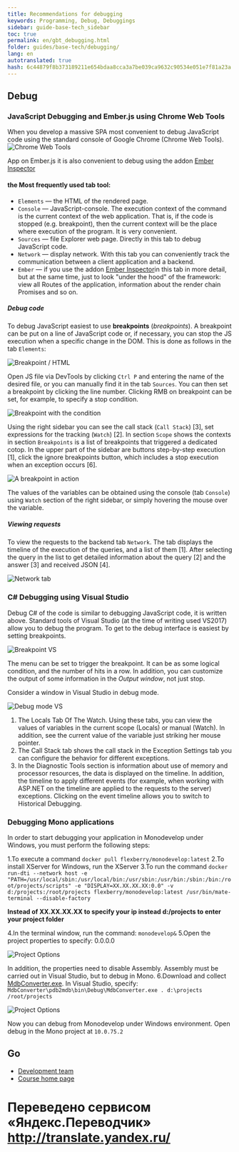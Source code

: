 ```yaml
--- 
title: Recommendations for debugging 
keywords: Programming, Debug, Debuggings 
sidebar: guide-base-tech_sidebar 
toc: true 
permalink: en/gbt_debugging.html 
folder: guides/base-tech/debugging/ 
lang: en 
autotranslated: true 
hash: 6c44879f8b373189211e654bdaa8cca3a7be039ca9632c90534e051e7f81a23a 
--- 
```




## Debug 

### JavaScript Debugging and Ember.js using Chrome Web Tools 
When you develop a massive SPA most convenient to debug JavaScript code using the standard console of Google Chrome (Chrome Web Tools). 
![Chrome Web Tools](../../../../images/pages/guides/base-technologies/debugging/chrome-web-tools.png) 

App on Ember.js it is also convenient to debug using the addon [Ember Inspector](https://chrome.google.com/webstore/detail/ember-inspector/bmdblncegkenkacieihfhpjfppoconhi) 

#### the Most frequently used tab tool: 
* `Elements` — the HTML of the rendered page. 
* `Console` — JavaScript-console. The execution context of the command is the current context of the web application. That is, if the code is stopped (e.g. breakpoint), then the current context will be the place where execution of the program. It is very convenient. 
* `Sources` — file Explorer web page. Directly in this tab to debug JavaScript code. 
* `Network` — display network. With this tab you can conveniently track the communication between a client application and a backend. 
* `Ember` — if you use the addon [Ember Inspector](https://chrome.google.com/webstore/detail/ember-inspector/bmdblncegkenkacieihfhpjfppoconhi)in this tab in more detail, but at the same time, just to look "under the hood" of the framework: view all Routes of the application, information about the render chain Promises and so on. 

##### Debug code 
To debug JavaScript easiest to use **breakpoints** (_breakpoints_). A breakpoint can be put on a line of JavaScript code or, if necessary, you can stop the JS execution when a specific change in the DOM. This is done as follows in the tab `Elements`: 

![Breakpoint / HTML](../../../../images/pages/guides/base-technologies/debugging/html-stop.png) 

Open JS file via DevTools by clicking `Ctrl P` and entering the name of the desired file, or you can manually find it in the tab `Sources`. You can then set a breakpoint by clicking the line number. Clicking RMB on breakpoint can be set, for example, to specify a stop condition. 

![Breakpoint with the condition](../../../../images/pages/guides/base-technologies/debugging/edit-breakpoint.png) 

Using the right sidebar you can see the call stack (`Call Stack`) [3], set expressions for the tracking (`Watch`) [2]. In section `Scope` shows the contexts in section `Breakpoints` is a list of breakpoints that triggered a dedicated cotop. In the upper part of the sidebar are buttons step-by-step execution [1], click the ignore breakpoints button, which includes a stop execution when an exception occurs [6]. 

![A breakpoint in action](../../../../images/pages/guides/base-technologies/debugging/breakpoint.png) 

The values of the variables can be obtained using the console (tab `Console`) using `Watch` section of the right sidebar, or simply hovering the mouse over the variable. 

##### Viewing requests 

To view the requests to the backend tab `Network`. The tab displays the timeline of the execution of the queries, and a list of them [1]. After selecting the query in the list to get detailed information about the query [2] and the answer [3] and received JSON [4]. 

![Network tab](../../../../images/pages/guides/base-technologies/debugging/network.png) 



### C# Debugging using Visual Studio 

Debug C# of the code is similar to debugging JavaScript code, it is written above. 
Standard tools of Visual Studio (at the time of writing used VS2017) allow you to debug the program. To get to the debug interface is easiest by setting breakpoints. 

![Breakpoint VS](../../../../images/pages/guides/base-technologies/debugging/c-sh-breakpoint.png) 

The menu can be set to trigger the breakpoint. It can be as some logical condition, and the number of hits in a row. In addition, you can customize the output of some information in the *Output window*, not just stop. 

Consider a window in Visual Studio in debug mode. 

![Debug mode VS](../../../../images/pages/guides/base-technologies/debugging/vs-window.png) 

1. The Locals Tab Of The Watch. Using these tabs, you can view the values of variables in the current scope (Locals) or manual (Watch). In addition, see the current value of the variable just striking her mouse pointer. 
2. The Call Stack tab shows the call stack in the Exception Settings tab you can configure the behavior for different exceptions. 
3. In the Diagnostic Tools section is information about use of memory and processor resources, the data is displayed on the timeline. In addition, the timeline to apply different events (for example, when working with ASP.NET on the timeline are applied to the requests to the server) exceptions. Clicking on the event timeline allows you to switch to Historical Debugging. 

### Debugging Mono applications 

In order to start debugging your application in Monodevelop under Windows, you must perform the following steps: 

1.To execute a command `docker pull flexberry/monodevelop:latest` 
2.To install XServer for Windows, run the XServer 
3.To run the command 
`docker run-dti --network host -e "PATH=/usr/local/sbin:/usr/local/bin:/usr/sbin:/usr/bin:/sbin:/bin:/root/projects/scripts" -e "DISPLAY=XX.XX.XX.XX:0.0" -v d:/projects:/root/projects flexberry/monodevelop:latest /usr/bin/mate-terminal --disable-factory` 

**Instead of XX.XX.XX.XX to specify your ip instead d:/projects to enter your project folder** 

4.In the terminal window, run the command: 
`monodevelop&` 
5.Open the project properties to specify: 
0.0.0.0 

![Project Options](../../../../images/pages/guides/base-technologies/debugging/xsp-web.png) 

In addition, the properties need to disable Assembly. Assembly must be carried out in Visual Studio, but to debug in Mono. 
6.Download and collect [MdbConverter.exe](https://github.com/akosinsky/MdbConverter). 
In Visual Studio, specify: 
`MdbConverter\pdb2mdb\bin\Debug\MdbConverter.exe . d:\projects /root/projects` 

![Project Options](../../../../images/pages/guides/base-technologies/debugging/vs-settings.png) 

Now you can debug from Monodevelop under Windows environment. Open debug in the Mono project at `10.0.75.2 ` 

## Go 

* [Development team](gbt_team-management.html) 
* [Course home page](gbt_landing-page.html)


 # Переведено сервисом «Яндекс.Переводчик» http://translate.yandex.ru/